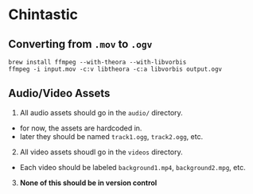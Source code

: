 # Chintastic
## Converting from `.mov` to `.ogv`
```
brew install ffmpeg --with-theora --with-libvorbis
ffmpeg -i input.mov -c:v libtheora -c:a libvorbis output.ogv
```

## Audio/Video Assets
1. All audio assets should go in the `audio/` directory.
  - for now, the assets are hardcoded in.
  - later they should be named `track1.ogg`, `track2.ogg`, etc.
2. All video assets shoudl go in the `videos` directory.
  - Each video should be labeled `background1.mp4`, `background2.mpg`, etc.
3. **None of this should be in version control**
